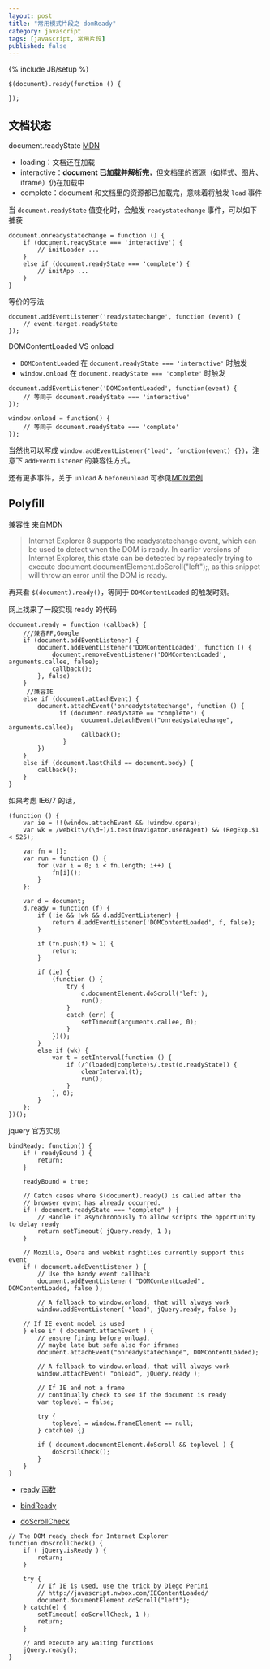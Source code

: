 ```yaml
---
layout: post
title: "常用模式片段之 domReady"
category: javascript
tags: [javascript, 常用片段]
published: false
---
```

{% include JB/setup %}


```
$(document).ready(function () {

});
```

文档状态
--------

document.readyState [MDN](https://developer.mozilla.org/en-US/docs/Web/API/Document/readyState)

- loading：文档还在加载
- interactive：**document 已加载并解析完**，但文档里的资源（如样式、图片、iframe）仍在加载中
- complete：document 和文档里的资源都已加载完，意味着将触发 `load` 事件

当 `document.readyState` 值变化时，会触发 `readystatechange` 事件，可以如下捕获

```
document.onreadystatechange = function () {
	if (document.readyState === 'interactive') {
		// initLoader ...
	}
	else if (document.readyState === 'complete') {
		// initApp ...
	}
}
```

等价的写法

```
document.addEventListener('readystatechange', function (event) {
	// event.target.readyState
});
```


DOMContentLoaded VS onload

- `DOMContentLoaded` 在 `document.readyState === 'interactive'` 时触发
- `window.onload` 在 `document.readyState === 'complete'` 时触发

```
document.addEventListener('DOMContentLoaded', function(event) {
    // 等同于 document.readyState === 'interactive'
});
```

```
window.onload = function() {
	// 等同于 document.readyState === 'complete'
});
```

当然也可以写成 `window.addEventListener('load', function(event) {})`，注意下 `addEventListener` 的兼容性方式。

还有更多事件，关于 `unload` & `beforeunload` 可参见[MDN示例](https://developer.mozilla.org/en-US/docs/Web/Events/unload)


Polyfill
---------
兼容性 [来自MDN](https://developer.mozilla.org/en-US/docs/Web/Events/DOMContentLoaded)

> Internet Explorer 8 supports the readystatechange event, which can be used to detect when the DOM is ready. In earlier versions of Internet Explorer, this state can be detected by repeatedly trying to execute document.documentElement.doScroll("left");, as this snippet will throw an error until the DOM is ready.

再来看 `$(document).ready()`，等同于 `DOMContentLoaded` 的触发时刻。

网上找来了一段实现 ready 的代码

```
document.ready = function (callback) {
    ///兼容FF,Google
    if (document.addEventListener) {
        document.addEventListener('DOMContentLoaded', function () {
            document.removeEventListener('DOMContentLoaded', arguments.callee, false);
            callback();
        }, false)
    }
     //兼容IE
    else if (document.attachEvent) {
        document.attachEvent('onreadytstatechange', function () {
              if (document.readyState == "complete") {
                    document.detachEvent("onreadystatechange", arguments.callee);
                    callback();
               }
        })
    }
    else if (document.lastChild == document.body) {
        callback();
    }
}
```

如果考虑 IE6/7 的话，

```
(function () {
    var ie = !!(window.attachEvent && !window.opera);
    var wk = /webkit\/(\d+)/i.test(navigator.userAgent) && (RegExp.$1 < 525);

    var fn = [];
    var run = function () {
        for (var i = 0; i < fn.length; i++) {
            fn[i]();
        }
    };

    var d = document;
    d.ready = function (f) {
        if (!ie && !wk && d.addEventListener) {
            return d.addEventListener('DOMContentLoaded', f, false);
        }
        
        if (fn.push(f) > 1) {
            return;
        }
        
        if (ie) {
            (function () {
                try {
                    d.documentElement.doScroll('left');
                    run();
                }
                catch (err) {
                    setTimeout(arguments.callee, 0);
                }
            })();
        }
        else if (wk) {
            var t = setInterval(function () {
                if (/^(loaded|complete)$/.test(d.readyState)) {
                    clearInterval(t);
                    run();
                }
            }, 0);
        }
    };
})();
```

jquery 官方实现

```
bindReady: function() {
	if ( readyBound ) {
		return;
	}

	readyBound = true;

	// Catch cases where $(document).ready() is called after the
	// browser event has already occurred.
	if ( document.readyState === "complete" ) {
		// Handle it asynchronously to allow scripts the opportunity to delay ready
		return setTimeout( jQuery.ready, 1 );
	}

	// Mozilla, Opera and webkit nightlies currently support this event
	if ( document.addEventListener ) {
		// Use the handy event callback
		document.addEventListener( "DOMContentLoaded", DOMContentLoaded, false );
		
		// A fallback to window.onload, that will always work
		window.addEventListener( "load", jQuery.ready, false );

	// If IE event model is used
	} else if ( document.attachEvent ) {
		// ensure firing before onload,
		// maybe late but safe also for iframes
		document.attachEvent("onreadystatechange", DOMContentLoaded);
		
		// A fallback to window.onload, that will always work
		window.attachEvent( "onload", jQuery.ready );

		// If IE and not a frame
		// continually check to see if the document is ready
		var toplevel = false;

		try {
			toplevel = window.frameElement == null;
		} catch(e) {}

		if ( document.documentElement.doScroll && toplevel ) {
			doScrollCheck();
		}
	}
}
```

- [ready 函数](https://github.com/jquery/jquery/blob/1.4.4/jquery.js#L275)

- [bindReady](https://github.com/jquery/jquery/blob/1.4.4/jquery.js#L458)

- [doScrollCheck](https://github.com/jquery/jquery/blob/1.4.4/jquery.js#L458)

```
// The DOM ready check for Internet Explorer
function doScrollCheck() {
	if ( jQuery.isReady ) {
		return;
	}

	try {
		// If IE is used, use the trick by Diego Perini
		// http://javascript.nwbox.com/IEContentLoaded/
		document.documentElement.doScroll("left");
	} catch(e) {
		setTimeout( doScrollCheck, 1 );
		return;
	}

	// and execute any waiting functions
	jQuery.ready();
}
```

